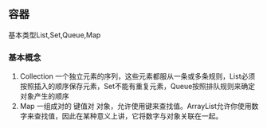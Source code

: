 ## 容器

基本类型List,Set,Queue,Map

### 基本概念

1.  Collection 一个独立元素的序列，这些元素都服从一条或多条规则，List必须按照插入的顺序保存元素，Set不能有重复元素，Queue按照排队规则来确定对象产生的顺序
2.  Map 一组成对的 键值对 对象，允许使用键来查找值。ArrayList允许你使用数字来查找值，因此在某种意义上讲，它将数字与对象关联在一起。

